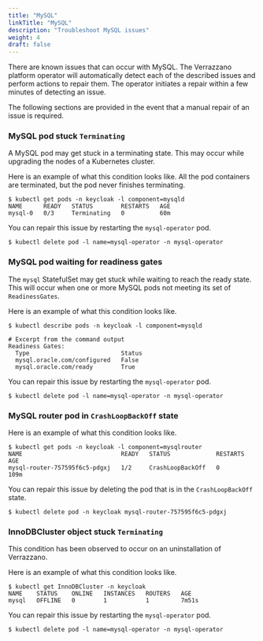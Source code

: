 ```yaml
---
title: "MySQL"
linkTitle: "MySQL"
description: "Troubleshoot MySQL issues"
weight: 4
draft: false
---
```


There are known issues that can occur with MySQL.  The Verrazzano platform operator will automatically detect each of the described issues and perform actions to repair them.  The operator initiates a repair within a few minutes of detecting an issue.  

The following sections are provided in the event that a manual repair of an issue is required.

### MySQL pod stuck `Terminating`
A MySQL pod may get stuck in a terminating state.  This may occur while upgrading the nodes of a Kubernetes cluster.

Here is an example of what this condition looks like.  All the pod containers are terminated, but the pod never finishes terminating.
```
$ kubectl get pods -n keycloak -l component=mysqld
NAME      READY   STATUS        RESTARTS   AGE
mysql-0   0/3     Terminating   0          60m
```

You can repair this issue by restarting the `mysql-operator` pod.
```
$ kubectl delete pod -l name=mysql-operator -n mysql-operator
```

### MySQL pod waiting for readiness gates
The `mysql` StatefulSet may get stuck while waiting to reach the ready state.  This will occur when one or more MySQL pods not meeting its set of `ReadinessGates`.

Here is an example of what this condition looks like.
```
$ kubectl describe pods -n keycloak -l component=mysqld

# Excerpt from the command output
Readiness Gates:
  Type                          Status
  mysql.oracle.com/configured   False 
  mysql.oracle.com/ready        True 
```

You can repair this issue by restarting the `mysql-operator` pod.
```
$ kubectl delete pod -l name=mysql-operator -n mysql-operator
```

### MySQL router pod in `CrashLoopBackOff` state

Here is an example of what this condition looks like.
```
$ kubectl get pods -n keycloak -l component=mysqlrouter
NAME                            READY   STATUS             RESTARTS   AGE
mysql-router-757595f6c5-pdgxj   1/2     CrashLoopBackOff   0          109m
```

You can repair this issue by deleting the pod that is in the `CrashLoopBackOff` state.
```
$ kubectl delete pod -n keycloak mysql-router-757595f6c5-pdgxj
```

### InnoDBCluster object stuck `Terminating`
This condition has been observed to occur on an uninstallation of Verrazzano.

Here is an example of what this condition looks like.
```
$ kubectl get InnoDBCluster -n keycloak
NAME    STATUS    ONLINE   INSTANCES   ROUTERS   AGE
mysql   OFFLINE   0        1           1         7m51s
```

You can repair this issue by restarting the `mysql-operator` pod.
```
$ kubectl delete pod -l name=mysql-operator -n mysql-operator
```
